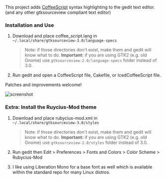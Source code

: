 This project adds [CoffeeScript] syntax highlighting to the gedit text editor. (and any other gtksourceview compliant text editor)

[CoffeeScript]: http://coffeescript.org

### Installation and Use

1. Download and place coffee_script.lang in `~/.local/share/gtksourceview-3.0/language-specs`

    > Note: if those directories don't exist, make them and gedit will know what to do.
    > **Important:** if you are using GTK2 (e.g. old Gnome) use `gtksourceview-2.0/language-specs` folder instead of 3.0.

2. Run gedit and open a CoffeeScript file, Cakefile, or IcedCoffeeScript file.

Patches and improvements welcome!

![screenshot](http://wavded.github.com/gedit-coffeescript/screenshot2.png)

### Extra: Install the Ruycius-Mod theme

1. Download and place rubycius-mod.xml in `~/.local/share/gtksourceview-3.0/styles`

    > Note: if those directories don't exist, make them and gedit will know what to do.
    > **Important:** if you are using GTK2 (e.g. old Gnome) use `gtksourceview-2.0/styles` folder instead of 3.0.

2. Run gedit then Edit > Preferences > Fonts and Colors > Color Scheme > Rubycius-Mod

3. I like using Liberation Mono for a base font as well which is available within the standard repo for many Linux distros.

